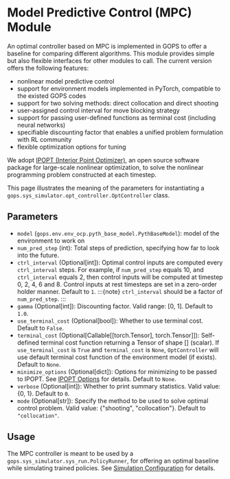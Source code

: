 # Model Predictive Control (MPC) Module

An optimal controller based on MPC is implemented in GOPS to offer a baseline for comparing different algorithms. This module provides simple but also flexible interfaces for other modules to call. The current version offers the following features:
- nonlinear model predictive control
- support for environment models implemented in PyTorch, compatible to the existed GOPS codes
- support for two solving methods: direct collocation and direct shooting
- user-assigned control interval for move blocking strategy
- support for passing user-defined functions as terminal cost (including neural networks)
- specifiable discounting factor that enables a unified problem formulation with RL community
- flexible optimization options for tuning

We adopt [IPOPT (Interior Point Optimizer)](https://coin-or.github.io/Ipopt), an open source software package for large-scale nonlinear optimization, to solve the nonlinear programming problem constructed at each timestep.

This page illustrates the meaning of the parameters for instantiating a `gops.sys_simulator.opt_controller.OptController` class.

## Parameters

- `model` (`gops.env.env_ocp.pyth_base_model.PythBaseModel`): model of the environment to work on
- `num_pred_step` (int): Total steps of prediction, specifying how far to look into the future.
- `ctrl_interval` (Optional[int]): Optimal control inputs are computed every `ctrl_interval` steps. For example, if `num_pred_step` equals 10, and `ctrl_interval` equals 2, then control inputs will be computed at timestep 0, 2, 4, 6 and 8. Control inputs at rest timesteps are set in a zero-order holder manner. Default to `1`.
:::{note}
`ctrl_interval` should be a factor of `num_pred_step`.
:::
- `gamma` (Optional[int]): Discounting factor. Valid range: [0, 1]. Default to `1.0`.
- `use_terminal_cost` (Optional[bool]): Whether to use terminal cost. Default to `False`.
- `terminal_cost` (Optional[Callable[[torch.Tensor], torch.Tensor]]): Self-defined terminal cost function returning a Tensor of shape [] (scalar). If `use_terminal_cost` is `True` and `terminal_cost` is `None`, `OptController` will use default terminal cost function of the environment model (if exists). Default to `None`.
- `minimize_options` (Optional[dict]): Options for minimizing to be passed to IPOPT. See [IPOPT Options](https://coin-or.github.io/Ipopt/OPTIONS.html) for details. Default to `None`.
- `verbose` (Optional[int]): Whether to print summary statistics. Valid value: {0, 1}. Default to `0`.
- `mode` (Optional[str]): Specify the method to be used to solve optimal control problem. Valid value: {"shooting", "collocation"}. Default to `"collocation"`.

## Usage
The MPC controller is meant to be used by a `gops.sys_simulator.sys_run.PolicyRunner`, for offering an optimal baseline while simulating trained policies. See [Simulation Configuration](./simulation.md) for details.